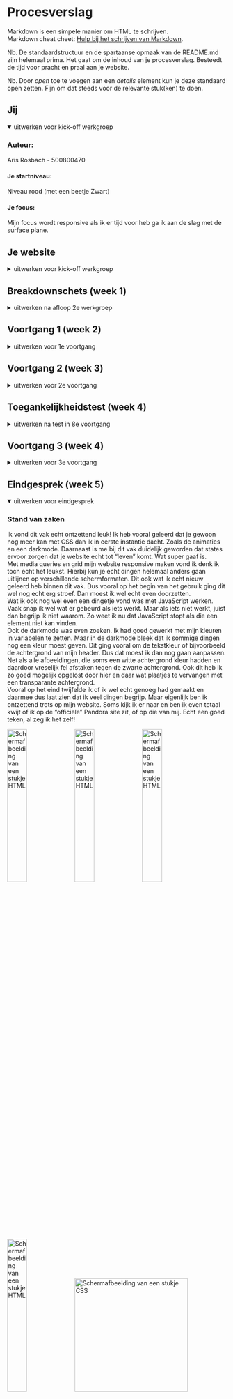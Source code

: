 # Procesverslag
Markdown is een simpele manier om HTML te schrijven.  
Markdown cheat cheet: [Hulp bij het schrijven van Markdown](https://github.com/adam-p/markdown-here/wiki/Markdown-Cheatsheet).

Nb. De standaardstructuur en de spartaanse opmaak van de README.md zijn helemaal prima. Het gaat om de inhoud van je procesverslag. Besteedt de tijd voor pracht en praal aan je website.

Nb. Door *open* toe te voegen aan een *details* element kun je deze standaard open zetten. Fijn om dat steeds voor de relevante stuk(ken) te doen.





## Jij

<details open>
<summary>uitwerken voor kick-off werkgroep</summary>

### Auteur:
Aris Rosbach - 500800470

#### Je startniveau:
Niveau rood (met een beetje Zwart)

#### Je focus:
Mijn focus wordt responsive als ik er tijd voor heb ga ik aan de slag met de surface plane.
 
</details>





## Je website

<details>
<summary>uitwerken voor kick-off werkgroep</summary>

### Je opdracht:
Ik ga de PANDORA website namaken: https://nl.pandora.net/nl/

#### Screenshot(s) van de eerste pagina (small screen): 
Home<br>
<img src="images/ReadMe/pandoraHome.jpg" width="375px" alt="omschrijving van de pagina">

#### Screenshot(s) van de tweede pagina (small screen):
Verzorging en Onderhoud<br>
<img src="images/ReadMe/pandoraOnderhoud.jpg" width="375px" alt="omschrijving van de pagina">
 
</details>



## Breakdownschets (week 1)

<details>
<summary>uitwerken na afloop 2e werkgroep</summary>

### De hele Home pagina: 
<img src="images/ReadMe/BreakdownSite-Home.png" width="375px" alt="breakdown van de hele pagina">

### De hele Onderhoud pagina: 
<img src="images/ReadMe/BreakdownSite-Onderhoud.png" width="375px" alt="breakdown van de hele pagina">

### Dynamische delen (bijv menu): 
<img src="images/ReadMe/BreakdownSite-01.png" width="375px" alt="breakdown van een dynamisch deel">

### Nog meer dynamische delen prt 2: 
<img src="images/ReadMe/BreakdownSite-02.png" width="375px" alt="breakdown van nog een dynamisch deel">

</details>





## Voortgang 1 (week 2)

<details>
<summary>uitwerken voor 1e voortgang</summary>

### Stand van zaken
Voor nu heb ik alle HTML van de eerste pagina gemaakt en ook al erg veel vormgegeven met onder andere
flex-box en positioning. Hierbij lag de focus nog bij het maken van een mobiele scherm. 
Ik vind het af en toe nog wel eens lastig om de juiste manier te vinden om 
iets te laten werken maar ben voor nu al erg tevreden met mijn voortgang! <br>
<img src="images/ReadMe/CodeHTMLMain.JPG" height="300px" alt="Schermafbeelding van de main HTML">
<img src="images/ReadMe/CodeCSSMain.JPG" height="300px" alt="Schermafbeelding van de main CSS">

<img src="images/ReadMe/SchermafbeeldingVoortgang1.1.JPG" height="300px" alt="Schermafbeelding van de voortgang 1">
<img src="images/ReadMe/SchermafbeeldingVoortgang1.2.JPG" height="300px" alt="Schermafbeelding van de voortgang 2">
<img src="images/ReadMe/SchermafbeeldingVoortgang1.3.JPG" height="300px" alt="Schermafbeelding van de voortgang 3">


### Agenda voor meeting
samen opgesteld met mijn groepje:

| Anneke Steller | Max van Liempt   | Fleur Oostingh | Zoë Reijinga     | Aris Rosbach     |
| ---            | ---              | ---            | ---              | ---              |
| Zij loopt nog achter en wil dit benoemen  | Heeft geen agenda punt | Heeft de vraag hoe je een div goed gebruikt | Heeft ook geen vragen | Ik heb een probleem met een margin |
| ...    | ...    | ...    | ...    | ...    |


### Verslag van meeting
De uitkomsten van de meeting:

- Bij Anneke kwam het er opneer dat ze eigenlijk lang niet zo ver achterloopt als ze denkt. Ze loopt namelijk niet achter als het gaat om de theorie en huiswerkopdrachten.
- Fleur had nu de vraag over wanneer je wel en niet een div gebruikt. Zij had een voorbeeld met allerlei foto's. Dit zou ze dan beter in een list kunnen zetten dan in divjes. Een div gebruik je dus meer voor het stylen. Zo gebruik ik een div om een h2 en h3 samen over een afbeelding te kunnen plaatsen. Dit is wel een goede manier van een div gebruiken, dus dat is fijn om te weten.
- Als laatste had ik nog een vraag over het gebruik van een margin. Ik heb om mijn main een margin gezet, maar daarvan wil ik dat 1 afbeelding die margin overschrijft. Ik was al goed opweg om een margin: 0 -1em; te gebruiken, maar liep daarna vast. Nu heb ik de vw unit geleerd. Ik had het namelijk kunnen oplossen op een moeilijke manier: calc(100% + 2em). Maar de vw zeg je dat (in dit geval) de afbeelding zo breed moet zijn als de view port. Dus zo breed als je scherm. Zo heb ik mijn probleem kunnen oplossen.

Al met al waren we alle 5 eigenlijk goed bezig en is het nu zaak om volgende week deze puntjes op de i af te hebben zodat we verder kunnen gaan met grid.

</details>





## Voortgang 2 (week 3)

<details>
<summary>uitwerken voor 2e voortgang</summary>

### Stand van zaken
Op dit moment heb ik alle content op mijn 1e pagina staan. Daarnaast ben ik ook bijna klaar met de 2e pagina. Voor nu zien de schermen er goed uit op een mobiel scherm. Ik heb al wat JavaScript geschreven en zelfs al een animatie toegevoegd. Dus vanaf nu ga ik mij richten op het responsive maken van mijn website. Hierbij ga ik gebruik maken van grid, iets wat ik nog niet ken en dus moet gaan uitzoeken hoe ik het allemaal precies kan toepassen. <br>
<img src="images/ReadMe/CodeHTMLMain2.JPG" height="260px" alt="Schermafbeelding van de main HTML">
<img src="images/ReadMe/CodeCSSMain2.JPG" height="260px" alt="Schermafbeelding van de main CSS">

<img src="images/ReadMe/SchermafbeeldingVoortgang2.2.JPG" height="300px" alt="Schermafbeelding van de voortgang 1">
<img src="images/ReadMe/SchermafbeeldingVoortgang2.3.JPG" height="300px" alt="Schermafbeelding van de voortgang 2">
<img src="images/ReadMe/SchermafbeeldingVoortgang2.4.JPG" height="300px" alt="Schermafbeelding van de voortgang 3">
<img src="images/ReadMe/SchermafbeeldingVoortgang2.5.JPG" height="300px" alt="Schermafbeelding van de voortgang 4">




### Agenda voor meeting
samen opgesteld met mijn groepje:

| Max van Liempt  | Zoe Reijinga  | Laurens Duin  | Aris Rosbach  |
| ---            | ---                | ---          | ---              |
| Vroeg zich af hoe hij zijn divjes kan vervangen voor iets anders | Heeft geen specifieke vraag | Heeft ook geen agenda punten | Ik vroeg me af of ze nog tips hadden voor wanneer ik ga beginnen met grid |
| ...            | ...                | ...          | ...              |


### Verslag van meeting
De uitkomsten van de meeting:

Eigenlijk had niemand van ons echt iets waarmee die vast liep dus vroegen we de studentassistenten meer om wat tips.
- Ik begon met mijn code te laten zien en vroeg vooral of ze nog tips hadden voor wanneer ik ga beginnen met grid. Eigenlijk kwam het er op neer dat ik het vooral gewoon moet uitproberen en dat het dan vanzelf wel duidelijk is. Wel moet ik opletten met media queries dat ik nu van een klein scherm naar een groot scherm ga dus dat ik daar wel aan denk.
- Ook hebben we de code van Zoë en Laurens gezien. Wat me daar opviel was dat Zoë ook in de HTML comments had toegevoegd bij haar secties. Dit zodat ze weet de hoeveelste sectie dit is zodat dat handiger werkt in je CSS. Dus dat wil ik ook toevoegen.
- Max liet ook zijn code zien en toen viel het de klassenassistenten op dat hij veel divjes had. Hij vroeg zich vooral af waarmee hij deze kon vervangen. Hierbij kun je denken aan articles of list items. Iets wat ik ook moet onthouden om zoveel mogelijk divjes te voorkomen.

Verder zag bij iedereen de code er erg netjes uit en waren we nog goed op schema. 

</details>





## Toegankelijkheidstest (week 4)

<details>
<summary>uitwerken na test in 8e voortgang</summary>

### Bevindingen
Hieronder zullen al mijn bevindingen komen te staan:

#### Screen reader
Met heel veel moeite en gepriegel met de knoppen op mijn toetsenbord heb ik het voor elkaar gekregen om met een screenreader door mijn gemaakte website te gaan.

De screen reader leest alle linkjes van boven naar beneden voor. 
Wanneer die bij het hamburgermenu komt is dit wel wat verwarrend want als je op enter klikt, wordt het menu uitgeklapt. Er wordt dan gezegd: Selectievakje ingeschakeld. 
Al is dat natuurlijk niet echt relevant omdat je als je blind bent toch niet alle linkjes ziet maar deze worden wel gewoon voorgelezen dus dat is goed. 

<img src="images/ReadMe/ScreenReaderNavigatie.png" width="100%" alt="Schermafbeelding van de navigatie met screen reader">

Ook lukt het me om door het verdere menu te gaan, nadat alle linkjes in het hamburger menu zijn voorgelezen. Hierbij leest hij de naam van de icoon afbeelding voor. Is eigenlijk wel duidelijk genoeg.

<img src="images/ReadMe/ScreenReaderCategorieen.png" width="100%" alt="Schermafbeelding van de categorieen met screen reader">

(de focus state is hier nog niet helemaal zoals ik in gedachten heb want de tekst is plots naar links uitgelijnd, dit wordt nog aangepast.)
Wanneer ik door de verschillende sieraden categorieën heen tab krijg ik het volgende te horen: “Koppeling, klik hier om naar alle bedels te gaan. B E D E L S”
Ik snap niet helemaal waarom hij daar het woord bedels begint te spellen. Terwijl bij de andere categorieën hij gewoon het woord zegt. 
Want het is logisch dat hij eerst de alt van de afbeelding voorleest en vervolgens de heading omdat dat binnen de link is geplaatst.

<img src="images/ReadMe/ScreenReaderBedels.png" width="100%" alt="Schermafbeelding van de bedels met screen reader">

Het is omdat ik het weet dat je wanneer je op het hartje klikt dat je de bedel toevoegt aan je verlanglijstje. Dus wanneer ik daar weet te komen met de screenreader en op enter klikt kan ik dat wel activeren. Maar dat krijg ik niet te horen ofzo.

<img src="images/ReadMe/ScreenReaderButton.png" width="100%" alt="Schermafbeelding van een button met screen reader">

De buttons zijn wel gewoon duidelijk. Daar wordt gezegd: Nu shoppen, knop. Dus je weet dat je er kunt shoppen en dat het een knop is waar je op kunt doorklikken.

<img src="images/ReadMe/ScreenReaderFooter.png" width="100%" alt="Schermafbeelding van de footer met screen reader">

De socialbuttons vond ik ook duidelijk. Dit komt omdat de afbeeldingen worden voorgelezen en die hebben een goede duidelijk en korte alt tekst.
En eigenlijk is ook het formulier erg duidelijk. Zodra je daar komt vertelt het je eerst een gek woord wat ik niet kan verstaan, maar daarna zegt het de placeholder tekst, daar heb ik staan: Typ je mail in. Dus dit is echt heel duidelijk zo. Wanneer je hebt getypt is het daarna ook heel duidelijk dat je met de knop ernaast kunt verzenden.



#### Spasmes/Parkinson 
<img src="images/ReadMe/TestSpasmes.jpg" height="300px" alt="Foto van mij met het schok apparaatje">

Om dit na te bootsen kregen we schokjes door onze arm waardoor je erg begint te trillen en schokken.
Vooral met mijn muis navigeren vond ik het moeilijkst. Door het trillen en schokken was is soms per ongeluk aan het klikken op niets. Maar wanneer je dit een beetje onder controle weet te houden merk je dat ik mijn knoppen groot genoeg heb gemaakt want hier kun je prima op klikken.
Ook is dit om een telefoon echt best wel goed te doen.
Wel moet je je echt concerteren en ben je daardoor wel wat langzamer in alles wat je doet.


#### Slechte motoriek
Met elastiekjes om je vingers hebben we dit nagebootst. 
Dit maak het gebruiken van mijn site niet perse moeilijker. Wel is het fijn dat icoontjes groter worden als je er overheen hovert. Waardoor je het gevoel hebt dat je er niet naast kunt klikken.


#### Concentratieproblemen
Om het afgeleiden na te bootsen gingen we een ballon hooghouden.
Alleen als je in mijn hamburger menu focust dan moet je zelf wel bedenken dat het stippellijntje hoort bij het woord waar die onder staat. Nu staat die erg in het midden en als je het even niet weet kan dat verwarrend zijn.
Bij mijn formulier is wel duidelijk dat je erin bezig weet. Alleen is dus niet duidelijk dat je er je email moet invullen. Wel kun je dit opmaken uit de context. Maar dit kan dus duidelijker.


#### Visuele beperkingen
<img src="images/ReadMe/TestBrillen.jpg" height="300px" alt="Foto van mij en Maxime met brilletjes op">

##### Hemifield loss
Hierbij verlies je zicht aan je rechter kant. Dit had verder niet hele grote gevolgen voor het uiterlijk van mijn website.

##### Gele lenzen
Door de gele lenzen worden kleuren wat minder goed zichtbaar. 
Ook deze had niet heel veel grote gevolgen voor het uiterlijk van mijn website. Het enige is dat ik de roze letterkleur als je over het hamburgermenu hovert niet lichter moet maken.

##### Blur
Met blur zie je heel wazig. Hierbij zie je je muis bijna niet. Bij mijn site worden sommige items wat groter of veranderen van kleur als je er over heen gaat met je muis. Hierdoor kun je wel ongeveer weten waar je bent en of je op iets kunt klikken.
Daarnaast is het Pandora Logo in de navigatie heel groot. Dus is met veel concentratie weet je wel dat je op de Pandora site zit.

##### Low contrast
<img src="images/ReadMe/TestLowContrast.jpg" height="300px" alt="Foto van menu door low contrast bril">

Met deze bril is de contrast tussen kleuren erg laag. 
Vooral hierbij werd duidelijk dat de roze fontkleur als je hovert echt niet goed meer is te lezen. Deze kleur moet wat donkerder worden om niet weg te vallen tegen het grijs. Of het grijs moet wat lichter worden van kleur.
Wel is het een goede keus geweest om de buttons roze te maken als je er over heen hovert. Vooral de button die over de afbeelding heen staat is nu wel te zien want anders viel deze bijna weg door de zwarte kleur.

##### Field loss/Tunnelvisie
Hier zie je alleen nog door een heel klein cirkeltje. Hierdoor moet je je heel erg concentreren als je iets wilt zien. 
Ook hierbij is het lichte roze als tekstkleur als je er overheen gaat niet de beste keuze. Vooral het bovenste zinnetje die helemaal bovenaan de header staat is dan echt niet meer goed te lezen.

##### Central field loss
Met deze bril is het nog steeds niet goed na te bootsen hoe vervelend dit wel niet is. Nu kan je om de stip in het midden heen kijken maar in het echt is dit natuurlijk niet mogelijk.
Wat helpt is dat mijn headings echt wel heel groot zijn.

##### Suikerziekte/Combined loss
Hierbij zitten er allemaal witte vlekken in je beeld.
Ook nu kan je er weer omheen kijken, maar in het echt natuurlijk niet. Ook hierbij is het fijn dat je wanneer je hovert iconen groter worden en dat mijn headings groot zijn.


### Oplossingen:

#### Oplossing 1
Wat ik duidelijk moet veranderen is de roze hover kleur. Deze heb ik nu donkerder gemaakt. Daarnaast heb ik bij het hamburgermenu de kleur grijs veranderd naar en lichtere variant.

<img src="images/ReadMe/SchermafbeeldingOplossing1.JPG" width="100%" alt="Schermafbeelding van de before en after oplossing 1">

Ook heb ik het formulier iets duidelijker gemaakt door boven de input neer te zetten dat je daar je email moet invullen.

<img src="images/ReadMe/SchermafbeeldingOplossing2.JPG" width="100%" alt="Schermafbeelding van de  oplossing 2">

Daarnaast heb ik de stippellijn in de focus state duidelijker gemaakt. Eerst stond die tussen de linkjes in maar nu is deze iets dichter onder de gefocuste link  gezet, waardoor er geen verwarring meer ontstaat waar het streepje bij hoort.

<img src="images/ReadMe/SchermafbeeldingOplossing3.JPG" width="100%" alt="Schermafbeelding van de before en after oplossing 3">


</details>





## Voortgang 3 (week 4)

<details>
<summary>uitwerken voor 3e voortgang</summary>

### Stand van zaken
Eigenlijk ben ik een heel eind met mijn website. Zowel mijn 1e als 2e pagina is nu responsive. Bij sommige sections heb ik hiervoor grid gebruikt. Daarnaast heb ik ook alle hover, focus en active states toegevoegd. Deze wil ik alleen nu nog mooi maken, want het feit dat ze zijn toegevoegd betekend niet dat ze allemaal even mooi werken, vooral in verschillende schermformaten doen ze soms nog wel eens lastig.
Voor nu wil ik dan ook alle puntjes op de i gaan zetten. Ik wil al mijn code nog eens langs om onnodige weg te halen. En ik begrijp nu wel wat er staat maar de comments wil ik wat verder uitbereiden zodat iedereen die er naar kijkt het snapt. Dus daar ben ik ook mee bezig. <br>
<img src="images/ReadMe/CodeHTMLMain3.JPG" height="260px" alt="Schermafbeelding van de main HTML">
<img src="images/ReadMe/CodeCSSMain3.JPG" height="260px" alt="Schermafbeelding van de main CSS">

<img src="images/ReadMe/SchermafbeeldingVoortgang3.1.png" height="300px" alt="Schermafbeelding van de voortgang 1">
<img src="images/ReadMe/SchermafbeeldingVoortgang3.2.png" height="300px" alt="Schermafbeelding van de voortgang 2">
<img src="images/ReadMe/SchermafbeeldingVoortgang3.3.png" height="300px" alt="Schermafbeelding van de voortgang 3">
<img src="images/ReadMe/SchermafbeeldingVoortgang3.4.png" height="300px" alt="Schermafbeelding van de voortgang 4">


### Agenda voor meeting
ook dit keer weer samen opgesteld met mijn groepje:

| Max van Liempt  | Zoe Reijinga  | Laurens Duin  | Aris Rosbach  |
| ---            | ---                | ---          | ---              |
| Heeft geen vragen | Heeft ook geen specifieke vraag | Heeft ook geen agendapunt | En bij mij gaat het eigenlijk ook wel goed |
| ...            | ...                | ...          | ...              |


### Verslag van meeting
Eigenlijk waren we dit keer een heel saai groepje zonder specifieke vragen. Alle 4 zijn we bezig om de puntjes op de i te zetten. 
Tijdens de meeting hebben we dus vooral even laten zien hoever we ieder waren en verteld wat we nog wilden gaan doen.

- Laurens had zijn website laten zien. Deze zag er echt al super uit. Voor nu is hij bezig om de 2e pagina helemaal af te krijgen. Hierbij had hij nog wel de vraag of het erg was dat hij veel had weggelaten in vergelijking met de "officiele" site. Maar dit is geen punt, het gaat er om dat je genoeg kunt laten zien.
- Ik heb vervolgens laten zien waar ik mee bezig was. Ook ik was al heel erg lekker bezig en ik kon laten zien dat ik bezig was geweest met responsive maken.
- Zoë was ook al heel erg ver en had verder geen vragen. Ook zij zal bezig zijn met de puntjes op de i te zetten. Wel zei ze dat Coolblue een afbeelding had gebruikt voor tekst en dat zij dat ook had gedaan. Dus voor haar nu de uitdaging om dit zelf wel als text te coderen.
- Bij Max zag alles er ook goed uit. Hij was ook al heel erg ver. Hij gaat vooral nu aan de slag nog met de hover, focus en active state want dat had hij nog niet toegepast.

Nadat we elkaars werk hadden gezien was ik zelf echt heel erg onder de indruk. Ik kreeg bijna het idee dat ik zelf opeens niet genoeg had gedaan ofzo. Ik wil opeens nog meer maken om zelf ook een nog mooiere website te maken. Maar dat komt deels denk ik ook omdat je er zelf elke dag wel naar kijkt en daardoor even uit het oog verlies hoe goed het wel niet is. Want het is gewoon heel goed!

</details>





## Eindgesprek (week 5)

<details open>
<summary>uitwerken voor eindgesprek</summary>

### Stand van zaken
Ik vond dit vak echt ontzettend leuk! Ik heb vooral geleerd dat je gewoon nog meer kan met CSS dan ik in eerste instantie dacht. Zoals de animaties en een darkmode. Daarnaast is me bij dit vak duidelijk geworden dat states ervoor zorgen dat je website echt tot “leven” komt. Wat super gaaf is.<br>
Met media queries en grid mijn website responsive maken vond ik denk ik toch echt het leukst. Hierbij kun je echt dingen helemaal anders gaan uitlijnen op verschillende schermformaten.  Dit ook wat ik echt nieuw geleerd heb binnen dit vak. Dus vooral op het begin van het gebruik ging dit wel nog echt erg stroef. Dan moest ik wel echt even doorzetten.<br>
Wat ik ook nog wel even een dingetje vond was met JavaScript werken. Vaak snap ik wel wat er gebeurd als iets werkt. Maar als iets niet werkt, juist dan begrijp ik niet waarom. Zo weet ik nu dat JavaScript stopt als die een element niet kan vinden. <br>
Ook de darkmode was even zoeken. Ik had goed gewerkt met mijn kleuren in variabelen te zetten. Maar in de darkmode bleek dat ik sommige dingen nog een kleur moest geven. Dit ging vooral om de tekstkleur of bijvoorbeeld de achtergrond van mijn header. Dus dat moest ik dan nog gaan aanpassen. Net als alle afbeeldingen, die soms een witte achtergrond kleur hadden en daardoor vreselijk fel afstaken tegen de zwarte achtergrond. Ook dit heb ik zo goed mogelijk opgelost door hier en daar wat plaatjes te vervangen met een transparante achtergrond. <br>
Vooral op het eind twijfelde ik of ik wel echt genoeg had gemaakt en daarmee dus laat zien dat ik veel dingen begrijp. Maar eigenlijk ben ik ontzettend trots op mijn website. Soms kijk ik er naar en ben ik even totaal kwijt of ik op de “officiële” Pandora site zit, of op die van mij. Echt een goed teken, al zeg ik het zelf! <br>

<img src="images/ReadMe/CodeHTMLMain4.1.JPG" width="30%" alt="Schermafbeelding van een stukje HTML">
<img src="images/ReadMe/CodeHTMLMain4.2.JPG" width="30%" alt="Schermafbeelding van een stukje HTML">
<img src="images/ReadMe/CodeHTMLMain4.3.JPG" width="30%" alt="Schermafbeelding van een stukje HTML">
<img src="images/ReadMe/CodeHTMLMain4.4.JPG" width="30%" alt="Schermafbeelding van een stukje HTML">


<img src="images/ReadMe/CodeCSSMain4.1.JPG" height="260px" alt="Schermafbeelding van een stukje CSS">
<img src="images/ReadMe/CodeCSSMain4.2.JPG" height="260px" alt="Schermafbeelding van een stukje CSS">
<img src="images/ReadMe/CodeCSSMain4.3.JPG" height="260px" alt="Schermafbeelding van een stukje CSS">
<img src="images/ReadMe/CodeCSSMain4.4.JPG" height="260px" alt="Schermafbeelding van een stukje CSS">
<img src="images/ReadMe/CodeCSSMain4.5.JPG" height="260px" alt="Schermafbeelding van een stukje CSS">
<img src="images/ReadMe/CodeJavaMain.JPG" height="260px" alt="Schermafbeelding van een stukje JavaScript">

### Screenshot(s)

Dit zijn schreenshots van mijn eindresultaat: <br>
<img src="images/ReadMe/SchermafbeeldingDef1.1.jpg" height="300px" alt="Schermafbeelding van het eindresultaat 1">
<img src="images/ReadMe/SchermafbeeldingDef1.2.jpg" height="300px" alt="Schermafbeelding van het eindresultaat 2">
<img src="images/ReadMe/SchermafbeeldingDef1.3.jpg" height="300px" alt="Schermafbeelding van het eindresultaat 3">
<img src="images/ReadMe/SchermafbeeldingDef1.4.jpg" height="300px" alt="Schermafbeelding van het eindresultaat 4">
<img src="images/ReadMe/SchermafbeeldingDef2.1.JPG" height="300px" alt="Schermafbeelding van het eindresultaat 5">
<img src="images/ReadMe/SchermafbeeldingDef2.2.JPG" height="300px" alt="Schermafbeelding van het eindresultaat 6">
<img src="images/ReadMe/SchermafbeeldingDef2.3.JPG" height="300px" alt="Schermafbeelding van het eindresultaat 7">
<img src="images/ReadMe/SchermafbeeldingDef3.1.JPG" height="300px" alt="Schermafbeelding van het eindresultaat 8">
<img src="images/ReadMe/SchermafbeeldingDef3.2.JPG" height="300px" alt="Schermafbeelding van het eindresultaat 9">

</details>





## Bronnenlijst

<details>
<summary>continu bijhouden terwijl je werkt</summary>

Nb. Wees specifiek ('css-tricks' als bron is bijv. niet specifiek genoeg).

1. https://nl.pandora.net/nl/
2. https://uk.pandora.net/en/
3. https://codepen.io/shooft/pen/vYZKQPX
4. https://css-tricks.com/snippets/css/a-guide-to-flexbox/
5. https://www.w3schools.com/howto/howto_css_style_hr.asp
6. https://codepen.io/erikterwan/pen/EVzeRP
7. https://codepen.io/shooft/pen/eYRdEPm
8. https://developer.mozilla.org/en-US/docs/Web/CSS/overflow
9. https://codepen.io/shooft/pen/abwLyvm
10. https://css-tricks.com/almanac/properties/a/animation/
11. https://elementor.com/help/whats-the-difference-between-px-em-rem-vw-and-vh/
12. https://www.digitalocean.com/community/tutorials/css-cropping-images-object-fit
13. https://codepen.io/shooft/pen/abwLwRO?editors=1100 
14. https://www.w3schools.com/howto/howto_css_placeholder.asp
15. https://codepen.io/shooft/pen/ExXRLXL?editors=1010s
16. https://dlo.mijnhva.nl/d2l/le/content/324289/Home




</details>